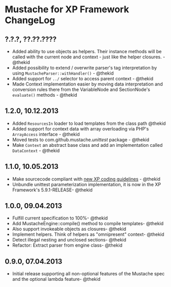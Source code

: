Mustache for XP Framework ChangeLog
===================================

?.?.?, ??.??.????
-----------------
* Added ability to use objects as helpers. Their instance methods will
  be called with the current node and context - just like the helper
  closures. - @thekid
* Added possibility to extend / overwrite parser's tag interpretation
  by using `MustacheParser::withHandler()` - @thekid
* Added support for `../` selector to access parent context - @thekid
* Made Context implementation easier by moving data interpretation
  and conversion rules there from the VariableNode and SectionNode's
  `evaluate()` methods - @thekid

1.2.0, 10.12.2013
-----------------
* Added `ResourcesIn` loader to load templates from the class path
  @thekid
* Added support for context data with array overloading via PHP's 
  `ArrayAccess` interface - @thekid
* Moved tests to com.github.mustache.*unittest* package - @thekid
* Make `Context` an abstract base class and add an implementation 
  called `DataContext` - @thekid

1.1.0, 10.05.2013
-----------------
* Make sourcecode compliant with [new XP coding guidelines](https://github.com/xp-framework/rfc/issues/208) - @thekid
* Unbundle unittest parameterization implementation, it is now in the
  XP Framework's 5.9.1-RELEASE- @thekid

1.0.0, 09.04.2013
-----------------
* Fulfill current specification to 100%- @thekid
* Add MustacheEngine::compile() method to compile templates- @thekid
* Also support invokeable objects as closures- @thekid
* Implement helpers. Think of helpers as "omnipresent" context- @thekid
* Detect illegal nesting and unclosed sections- @thekid
* Refactor: Extract parser from engine class- @thekid

0.9.0, 07.04.2013
-----------------
* Initial release supporting all non-optional features of the Mustache 
  spec and the optional lambda feature- @thekid